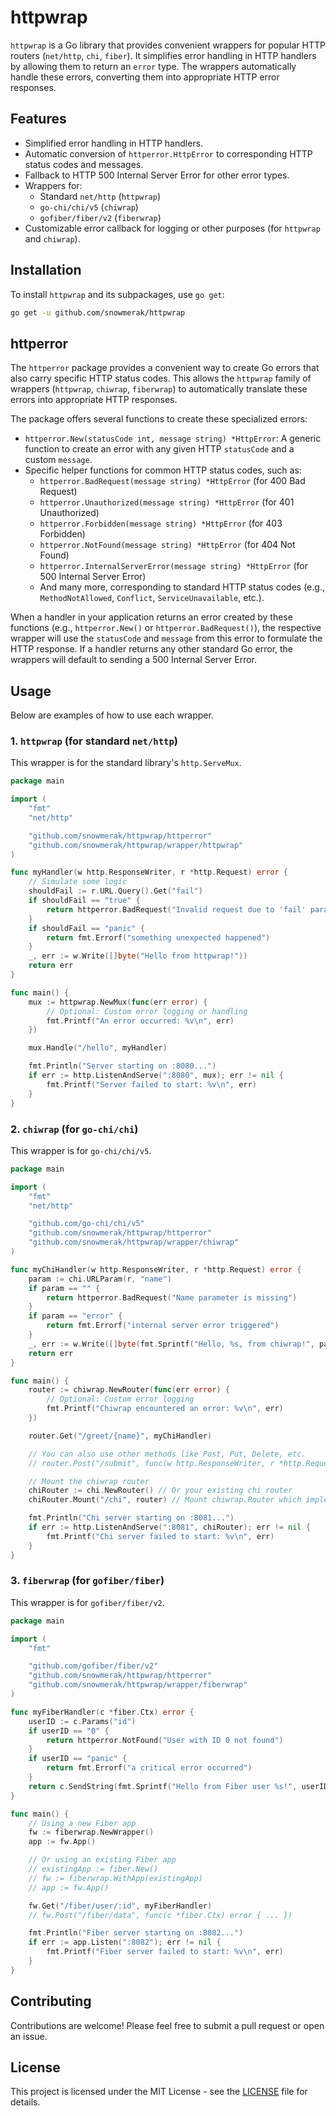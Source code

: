 # httpwrap

`httpwrap` is a Go library that provides convenient wrappers for popular HTTP routers (`net/http`, `chi`, `fiber`). It simplifies error handling in HTTP handlers by allowing them to return an `error` type. The wrappers automatically handle these errors, converting them into appropriate HTTP error responses.

## Features

*   Simplified error handling in HTTP handlers.
*   Automatic conversion of `httperror.HttpError` to corresponding HTTP status codes and messages.
*   Fallback to HTTP 500 Internal Server Error for other error types.
*   Wrappers for:
    *   Standard `net/http` (`httpwrap`)
    *   `go-chi/chi/v5` (`chiwrap`)
    *   `gofiber/fiber/v2` (`fiberwrap`)
*   Customizable error callback for logging or other purposes (for `httpwrap` and `chiwrap`).

## Installation

To install `httpwrap` and its subpackages, use `go get`:

```bash
go get -u github.com/snowmerak/httpwrap
```

## httperror

The `httperror` package provides a convenient way to create Go errors that also carry specific HTTP status codes. This allows the `httpwrap` family of wrappers (`httpwrap`, `chiwrap`, `fiberwrap`) to automatically translate these errors into appropriate HTTP responses.

The package offers several functions to create these specialized errors:

*   `httperror.New(statusCode int, message string) *HttpError`: A generic function to create an error with any given HTTP `statusCode` and a custom `message`.
*   Specific helper functions for common HTTP status codes, such as:
    *   `httperror.BadRequest(message string) *HttpError` (for 400 Bad Request)
    *   `httperror.Unauthorized(message string) *HttpError` (for 401 Unauthorized)
    *   `httperror.Forbidden(message string) *HttpError` (for 403 Forbidden)
    *   `httperror.NotFound(message string) *HttpError` (for 404 Not Found)
    *   `httperror.InternalServerError(message string) *HttpError` (for 500 Internal Server Error)
    *   And many more, corresponding to standard HTTP status codes (e.g., `MethodNotAllowed`, `Conflict`, `ServiceUnavailable`, etc.).

When a handler in your application returns an error created by these functions (e.g., `httperror.New()` or `httperror.BadRequest()`), the respective wrapper will use the `statusCode` and `message` from this error to formulate the HTTP response. If a handler returns any other standard Go error, the wrappers will default to sending a 500 Internal Server Error.

## Usage

Below are examples of how to use each wrapper.

### 1. `httpwrap` (for standard `net/http`)

This wrapper is for the standard library's `http.ServeMux`.

```go
package main

import (
	"fmt"
	"net/http"

	"github.com/snowmerak/httpwrap/httperror"
	"github.com/snowmerak/httpwrap/wrapper/httpwrap"
)

func myHandler(w http.ResponseWriter, r *http.Request) error {
	// Simulate some logic
	shouldFail := r.URL.Query().Get("fail")
	if shouldFail == "true" {
		return httperror.BadRequest("Invalid request due to 'fail' parameter")
	}
	if shouldFail == "panic" {
		return fmt.Errorf("something unexpected happened")
	}
	_, err := w.Write([]byte("Hello from httpwrap!"))
	return err
}

func main() {
	mux := httpwrap.NewMux(func(err error) {
		// Optional: Custom error logging or handling
		fmt.Printf("An error occurred: %v\n", err)
	})

	mux.Handle("/hello", myHandler)

	fmt.Println("Server starting on :8080...")
	if err := http.ListenAndServe(":8080", mux); err != nil {
		fmt.Printf("Server failed to start: %v\n", err)
	}
}
```

### 2. `chiwrap` (for `go-chi/chi`)

This wrapper is for `go-chi/chi/v5`.

```go
package main

import (
	"fmt"
	"net/http"

	"github.com/go-chi/chi/v5"
	"github.com/snowmerak/httpwrap/httperror"
	"github.com/snowmerak/httpwrap/wrapper/chiwrap"
)

func myChiHandler(w http.ResponseWriter, r *http.Request) error {
	param := chi.URLParam(r, "name")
	if param == "" {
		return httperror.BadRequest("Name parameter is missing")
	}
	if param == "error" {
		return fmt.Errorf("internal server error triggered")
	}
	_, err := w.Write([]byte(fmt.Sprintf("Hello, %s, from chiwrap!", param)))
	return err
}

func main() {
	router := chiwrap.NewRouter(func(err error) {
		// Optional: Custom error logging
		fmt.Printf("Chiwrap encountered an error: %v\n", err)
	})

	router.Get("/greet/{name}", myChiHandler)

	// You can also use other methods like Post, Put, Delete, etc.
	// router.Post("/submit", func(w http.ResponseWriter, r *http.Request) error { ... })

	// Mount the chiwrap router
	chiRouter := chi.NewRouter() // Or your existing chi router
	chiRouter.Mount("/chi", router) // Mount chiwrap.Router which implements http.Handler

	fmt.Println("Chi server starting on :8081...")
	if err := http.ListenAndServe(":8081", chiRouter); err != nil {
		fmt.Printf("Chi server failed to start: %v\n", err)
	}
}
```

### 3. `fiberwrap` (for `gofiber/fiber`)

This wrapper is for `gofiber/fiber/v2`.

```go
package main

import (
	"fmt"

	"github.com/gofiber/fiber/v2"
	"github.com/snowmerak/httpwrap/httperror"
	"github.com/snowmerak/httpwrap/wrapper/fiberwrap"
)

func myFiberHandler(c *fiber.Ctx) error {
	userID := c.Params("id")
	if userID == "0" {
		return httperror.NotFound("User with ID 0 not found")
	}
	if userID == "panic" {
		return fmt.Errorf("a critical error occurred")
	}
	return c.SendString(fmt.Sprintf("Hello from Fiber user %s!", userID))
}

func main() {
	// Using a new Fiber app
	fw := fiberwrap.NewWrapper()
	app := fw.App()

	// Or using an existing Fiber app
	// existingApp := fiber.New()
	// fw := fiberwrap.WithApp(existingApp)
	// app := fw.App()

	fw.Get("/fiber/user/:id", myFiberHandler)
	// fw.Post("/fiber/data", func(c *fiber.Ctx) error { ... })

	fmt.Println("Fiber server starting on :8082...")
	if err := app.Listen(":8082"); err != nil {
		fmt.Printf("Fiber server failed to start: %v\n", err)
	}
}
```

## Contributing

Contributions are welcome! Please feel free to submit a pull request or open an issue.

## License

This project is licensed under the MIT License - see the [LICENSE](LICENSE) file for details.

